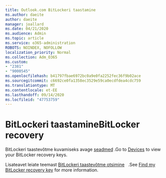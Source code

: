 ```yaml
---
title: Outlook.com BitLockeri taastamine
ms.author: daeite
author: daeite
manager: joallard
ms.date: 04/21/2020
ms.audience: Admin
ms.topic: article
ms.service: o365-administration
ROBOTS: NOINDEX, NOFOLLOW
localization_priority: Normal
ms.collection: Adm_O365
ms.custom:
- "2381"
- "9000545"
ms.openlocfilehash: b41797fbae6972bc0a9e0fa2252fec36f9b02ace
ms.sourcegitcommit: c6692ce0fa1358ec3529e59ca0ecdfdea4cdc759
ms.translationtype: MT
ms.contentlocale: et-EE
ms.lasthandoff: 09/14/2020
ms.locfileid: "47753759"
---
```

# <a name="bitlocker-recovery"></a><span data-ttu-id="8b2c2-102">BitLockeri taastamine</span><span class="sxs-lookup"><span data-stu-id="8b2c2-102">BitLocker recovery</span></span>

<span data-ttu-id="8b2c2-103">BitLockeri taastevõtme kuvamiseks avage [seadmed](https://account.microsoft.com/devices/recoverykey) .</span><span class="sxs-lookup"><span data-stu-id="8b2c2-103">Go to [Devices](https://account.microsoft.com/devices/recoverykey) to view your BitLocker recovery keys.</span></span>

<span data-ttu-id="8b2c2-104">Lisateavet leiate teemast [BitLockeri taastevõtme otsimine](https://support.microsoft.com/help/4026181)   .</span><span class="sxs-lookup"><span data-stu-id="8b2c2-104">See [Find my BitLocker recovery key](https://support.microsoft.com/help/4026181) for more information.</span></span>